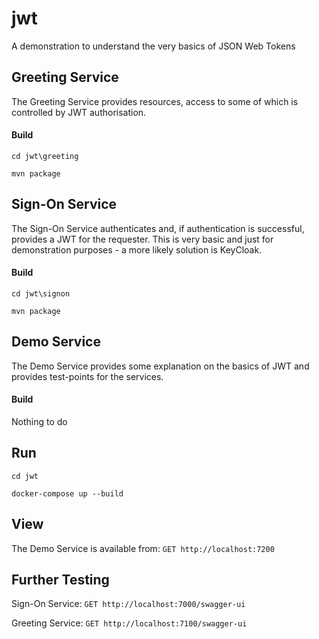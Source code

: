 # jwt
A demonstration to understand the very basics of JSON Web Tokens

## Greeting Service
The Greeting Service provides resources, access to some of which is controlled by JWT authorisation.

#### Build
`cd jwt\greeting`

`mvn package`

## Sign-On Service
The Sign-On Service authenticates and, if authentication is successful, provides a JWT for the requester. This is very basic and just for demonstration purposes - a more likely solution is KeyCloak.

#### Build
`cd jwt\signon`

`mvn package`

## Demo Service
The Demo Service provides some explanation on the basics of JWT and provides test-points for the services.

#### Build
Nothing to do

## Run
`cd jwt`

`docker-compose up --build`

## View
The Demo Service is available from: `GET http://localhost:7200`

## Further Testing
Sign-On Service: `GET http://localhost:7000/swagger-ui`

Greeting Service: `GET http://localhost:7100/swagger-ui`
